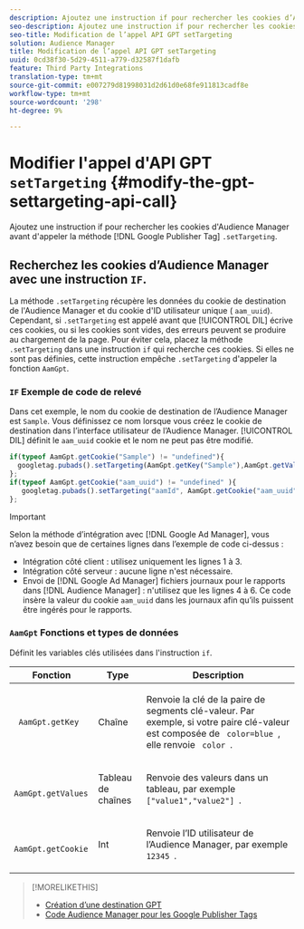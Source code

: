 ```yaml
---
description: Ajoutez une instruction if pour rechercher les cookies d’Audience Manager avant d’appeler la méthode Google Publisher Tag .setTargeting.
seo-description: Ajoutez une instruction if pour rechercher les cookies d’Audience Manager avant d’appeler la méthode Google Publisher Tag .setTargeting.
seo-title: Modification de l’appel API GPT setTargeting
solution: Audience Manager
title: Modification de l’appel API GPT setTargeting
uuid: 0cd38f30-5d29-4511-a779-d32587f1dafb
feature: Third Party Integrations
translation-type: tm+mt
source-git-commit: e007279d81998031d2d61d0e68fe911813cadf8e
workflow-type: tm+mt
source-wordcount: '298'
ht-degree: 9%

---
```



# Modifier l&#39;appel d&#39;API GPT `setTargeting` {#modify-the-gpt-settargeting-api-call}

Ajoutez une instruction if pour rechercher les cookies d&#39;Audience Manager avant d&#39;appeler la méthode [!DNL Google Publisher Tag] `.setTargeting`.

## Recherchez les cookies d’Audience Manager avec une instruction `IF`.

La méthode `.setTargeting` récupère les données du cookie de destination de l&#39;Audience Manager et du cookie d&#39;ID utilisateur unique ( `aam_uuid`). Cependant, si `.setTargeting` est appelé avant que [!UICONTROL DIL] écrive ces cookies, ou si les cookies sont vides, des erreurs peuvent se produire au chargement de la page. Pour éviter cela, placez la méthode `.setTargeting` dans une instruction `if` qui recherche ces cookies. Si elles ne sont pas définies, cette instruction empêche `.setTargeting` d&#39;appeler la fonction `AamGpt`.

### `IF` Exemple de code de relevé

Dans cet exemple, le nom du cookie de destination de l’Audience Manager est `Sample`. Vous définissez ce nom lorsque vous créez le cookie de destination dans l’interface utilisateur de l’Audience Manager. [!UICONTROL DIL] définit le  `aam_uuid` cookie et le nom ne peut pas être modifié.

```js
if(typeof AamGpt.getCookie("Sample") != "undefined"){ 
  googletag.pubads().setTargeting(AamGpt.getKey("Sample"),AamGpt.getValues("Sample")); 
}; 
if(typeof AamGpt.getCookie("aam_uuid") != "undefined" ){ 
   googletag.pubads().setTargeting("aamId", AamGpt.getCookie("aam_uuid")); 
};
```

>[!IMPORTANT]
>
>Selon la méthode d’intégration avec [!DNL Google Ad Manager], vous n’avez besoin que de certaines lignes dans l’exemple de code ci-dessus :
>
>* Intégration côté client : utilisez uniquement les lignes 1 à 3.
>* Intégration côté serveur : aucune ligne n&#39;est nécessaire.
>* Envoi de [!DNL Google Ad Manager] fichiers journaux pour le rapports dans [!DNL Audience Manager] : n&#39;utilisez que les lignes 4 à 6. Ce code insère la valeur du cookie `aam_uuid` dans les journaux afin qu’ils puissent être ingérés pour le rapports.


### `AamGpt` Fonctions et types de données

Définit les variables clés utilisées dans l&#39;instruction `if`.

<table id="table_881391C9BDDF4FACAFC37A47B14B31A1"> 
 <thead> 
  <tr> 
   <th colname="col1" class="entry"> Fonction </th> 
   <th colname="col2" class="entry"> Type </th> 
   <th colname="col3" class="entry"> Description </th> 
  </tr> 
 </thead>
 <tbody> 
  <tr> 
   <td colname="col1"> <p> <code> AamGpt.getKey </code> </p> </td> 
   <td colname="col2"> <p>Chaîne </p> </td> 
   <td colname="col3"> <p>Renvoie la clé de la paire de segments clé-valeur. Par exemple, si votre paire clé-valeur est composée de <code> color=blue </code>, elle renvoie <code> color </code>. </p> </td> 
  </tr> 
  <tr> 
   <td colname="col1"> <p> <code> AamGpt.getValues </code> </p> </td> 
   <td colname="col2"> <p>Tableau de chaînes </p> </td> 
   <td colname="col3"> <p>Renvoie des valeurs dans un tableau, par exemple <code> ["value1","value2"] </code>. </p> </td> 
  </tr> 
  <tr> 
   <td colname="col1"> <p> <code> AamGpt.getCookie </code> </p> </td> 
   <td colname="col2"> <p>Int </p> </td> 
   <td colname="col3"> <p>Renvoie l’ID utilisateur de l’Audience Manager, par exemple <code> 12345 </code>. </p> </td> 
  </tr>
 </tbody>
</table>

>[!MORELIKETHIS]
>
>* [Création d’une destination GPT](../../integration/gpt-aam-destination/gpt-aam-create-destination.md)
>* [Code Audience Manager pour les Google Publisher Tags](../../integration/gpt-aam-destination/gpt-aam-aamgpt-code.md)

